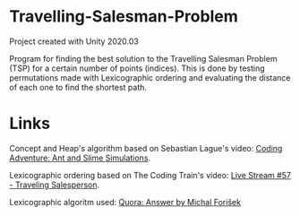 # Travelling-Salesman-Problem
Project created with Unity 2020.03

Program for finding the best solution to the Travelling Salesman Problem (TSP) for a certain number of points (indices). This is done by testing permutations made with Lexicographic ordering and evaluating the distance of each one to find the shortest path.

# Links
Concept and Heap's algorithm based on Sebastian Lague's video: [Coding Adventure: Ant and Slime Simulations](https://www.youtube.com/watch?v=X-iSQQgOd1A).

Lexicographic ordering based on The Coding Train's video: [Live Stream #57 - Traveling Salesperson](https://www.youtube.com/watch?v=r_SpBy9fQuo&ab_channel=TheCodingTrain).

Lexicographic algoritm used: [Quora: Answer by Michal Forišek](https://www.quora.com/How-would-you-explain-an-algorithm-that-generates-permutations-using-lexicographic-ordering)
